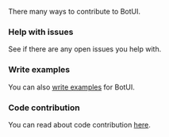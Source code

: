 
There many ways to contribute to BotUI.


### Help with issues

See if there are any open issues you help with.


### Write examples

You can also [write examples](https://github.com/moinism/botui-examples) for BotUI.


### Code contribution

You can read about code contribution [here](https://docs.botui.org/contribute.html).
